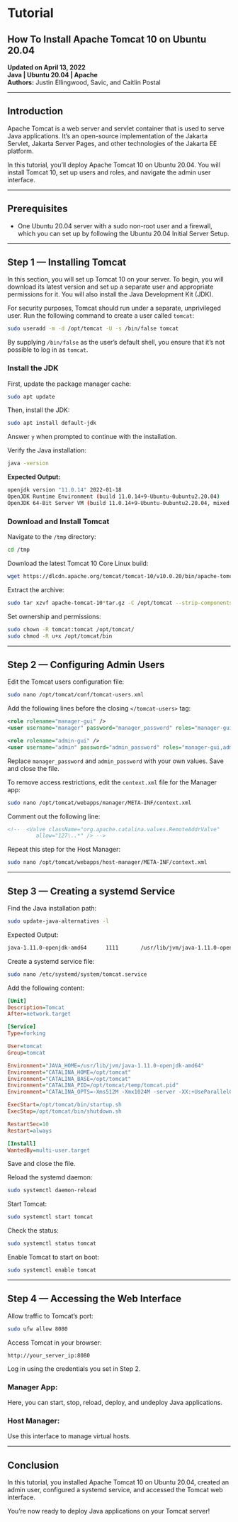 # Tutorial

## How To Install Apache Tomcat 10 on Ubuntu 20.04

**Updated on April 13, 2022**  
**Java | Ubuntu 20.04 | Apache**  
**Authors:** Justin Ellingwood, Savic, and Caitlin Postal  

---

## Introduction

Apache Tomcat is a web server and servlet container that is used to serve Java applications. It’s an open-source implementation of the Jakarta Servlet, Jakarta Server Pages, and other technologies of the Jakarta EE platform.

In this tutorial, you’ll deploy Apache Tomcat 10 on Ubuntu 20.04. You will install Tomcat 10, set up users and roles, and navigate the admin user interface.

---

## Prerequisites

- One Ubuntu 20.04 server with a sudo non-root user and a firewall, which you can set up by following the Ubuntu 20.04 Initial Server Setup.

---

## Step 1 — Installing Tomcat

In this section, you will set up Tomcat 10 on your server. To begin, you will download its latest version and set up a separate user and appropriate permissions for it. You will also install the Java Development Kit (JDK).

For security purposes, Tomcat should run under a separate, unprivileged user. Run the following command to create a user called `tomcat`:

```bash
sudo useradd -m -d /opt/tomcat -U -s /bin/false tomcat
```

By supplying `/bin/false` as the user’s default shell, you ensure that it’s not possible to log in as `tomcat`.

### Install the JDK

First, update the package manager cache:

```bash
sudo apt update
```

Then, install the JDK:

```bash
sudo apt install default-jdk
```

Answer `y` when prompted to continue with the installation.

Verify the Java installation:

```bash
java -version
```

**Expected Output:**

```bash
openjdk version "11.0.14" 2022-01-18
OpenJDK Runtime Environment (build 11.0.14+9-Ubuntu-0ubuntu2.20.04)
OpenJDK 64-Bit Server VM (build 11.0.14+9-Ubuntu-0ubuntu2.20.04, mixed mode, sharing)
```

### Download and Install Tomcat

Navigate to the `/tmp` directory:

```bash
cd /tmp
```

Download the latest Tomcat 10 Core Linux build:

```bash
wget https://dlcdn.apache.org/tomcat/tomcat-10/v10.0.20/bin/apache-tomcat-10.0.20.tar.gz
```

Extract the archive:

```bash
sudo tar xzvf apache-tomcat-10*tar.gz -C /opt/tomcat --strip-components=1
```

Set ownership and permissions:

```bash
sudo chown -R tomcat:tomcat /opt/tomcat/
sudo chmod -R u+x /opt/tomcat/bin
```

---

## Step 2 — Configuring Admin Users

Edit the Tomcat users configuration file:

```bash
sudo nano /opt/tomcat/conf/tomcat-users.xml
```

Add the following lines before the closing `</tomcat-users>` tag:

```xml
<role rolename="manager-gui" />
<user username="manager" password="manager_password" roles="manager-gui" />

<role rolename="admin-gui" />
<user username="admin" password="admin_password" roles="manager-gui,admin-gui" />
```

Replace `manager_password` and `admin_password` with your own values. Save and close the file.

To remove access restrictions, edit the `context.xml` file for the Manager app:

```bash
sudo nano /opt/tomcat/webapps/manager/META-INF/context.xml
```

Comment out the following line:

```xml
<!--  <Valve className="org.apache.catalina.valves.RemoteAddrValve"
         allow="127\..*" /> -->
```

Repeat this step for the Host Manager:

```bash
sudo nano /opt/tomcat/webapps/host-manager/META-INF/context.xml
```

---

## Step 3 — Creating a systemd Service

Find the Java installation path:

```bash
sudo update-java-alternatives -l
```

Expected Output:

```bash
java-1.11.0-openjdk-amd64      1111       /usr/lib/jvm/java-1.11.0-openjdk-amd64
```

Create a systemd service file:

```bash
sudo nano /etc/systemd/system/tomcat.service
```

Add the following content:

```ini
[Unit]
Description=Tomcat
After=network.target

[Service]
Type=forking

User=tomcat
Group=tomcat

Environment="JAVA_HOME=/usr/lib/jvm/java-1.11.0-openjdk-amd64"
Environment="CATALINA_HOME=/opt/tomcat"
Environment="CATALINA_BASE=/opt/tomcat"
Environment="CATALINA_PID=/opt/tomcat/temp/tomcat.pid"
Environment="CATALINA_OPTS=-Xms512M -Xmx1024M -server -XX:+UseParallelGC"

ExecStart=/opt/tomcat/bin/startup.sh
ExecStop=/opt/tomcat/bin/shutdown.sh

RestartSec=10
Restart=always

[Install]
WantedBy=multi-user.target
```

Save and close the file.

Reload the systemd daemon:

```bash
sudo systemctl daemon-reload
```

Start Tomcat:

```bash
sudo systemctl start tomcat
```

Check the status:

```bash
sudo systemctl status tomcat
```

Enable Tomcat to start on boot:

```bash
sudo systemctl enable tomcat
```

---

## Step 4 — Accessing the Web Interface

Allow traffic to Tomcat’s port:

```bash
sudo ufw allow 8080
```

Access Tomcat in your browser:

```
http://your_server_ip:8080
```

Log in using the credentials you set in Step 2.

### Manager App:

Here, you can start, stop, reload, deploy, and undeploy Java applications.

### Host Manager:

Use this interface to manage virtual hosts.

---

## Conclusion

In this tutorial, you installed Apache Tomcat 10 on Ubuntu 20.04, created an admin user, configured a systemd service, and accessed the Tomcat web interface.

You’re now ready to deploy Java applications on your Tomcat server!
